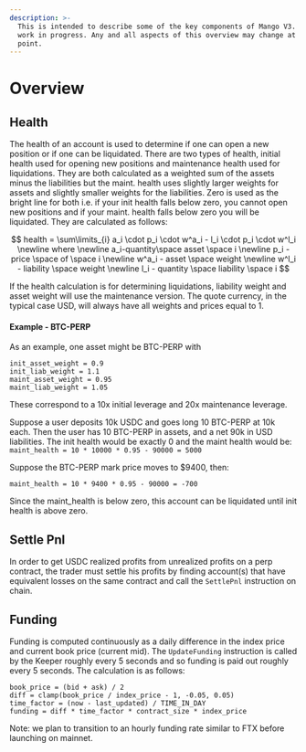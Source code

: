 ```yaml
---
description: >-
  This is intended to describe some of the key components of Mango V3. This is a
  work in progress. Any and all aspects of this overview may change at any
  point.
---
```


# Overview

## Health

The health of an account is used to determine if one can open a new position or if one can be liquidated. There are two types of health, initial health used for opening new positions and maintenance health used for liquidations. They are both calculated as a weighted sum of the assets minus the liabilities but the maint. health uses slightly larger weights for assets and slightly smaller weights for the liabilities. Zero is used as the bright line for both i.e. if your init health falls below zero, you cannot open new positions and if your maint. health falls below zero you will be liquidated. They are calculated as follows:

$$
health = \sum\limits_{i} a_i \cdot p_i \cdot w^a_i - l_i \cdot p_i \cdot w^l_i \newline
where \newline a_i-quantity\space asset \space i \newline p_i - price \space of \space i
\newline w^a_i - asset \space weight
\newline w^l_i - liability \space weight
\newline l_i - quantity \space liability \space i
$$

If the health calculation is for determining liquidations, liability weight and asset weight will use the maintenance version. The quote currency, in the typical case USD, will always have all weights and prices equal to 1. 

#### Example - BTC-PERP

As an example, one asset might be BTC-PERP with 

```text
init_asset_weight = 0.9
init_liab_weight = 1.1
maint_asset_weight = 0.95
maint_liab_weight = 1.05
```

These correspond to a 10x initial leverage and 20x maintenance leverage. 

Suppose a user deposits 10k USDC and goes long 10 BTC-PERP at 10k each. Then the user has 10 BTC-PERP in assets, and a net 90k in USD liabilities. The init health would be exactly 0 and the maint health would be:   `maint_health = 10 * 10000 * 0.95 - 90000 = 5000`

Suppose the BTC-PERP mark price moves to $9400, then:

`maint_health = 10 * 9400 * 0.95 - 90000 = -700` 

Since the maint\_health is below zero, this account can be liquidated until init health is above zero.

## Settle Pnl

In order to get USDC realized profits from unrealized profits on a perp contract, the trader must settle his profits by finding account\(s\) that have equivalent losses on the same contract and call the `SettlePnl` instruction on chain.

## Funding

Funding is computed continuously as a daily difference in the index price and current book price \(current mid\). The `UpdateFunding` instruction is called by the Keeper roughly every 5 seconds and so funding is paid out roughly every 5 seconds. The calculation is as follows:

```text
book_price = (bid + ask) / 2
diff = clamp(book_price / index_price - 1, -0.05, 0.05)
time_factor = (now - last_updated) / TIME_IN_DAY
funding = diff * time_factor * contract_size * index_price

```

Note: we plan to transition to an hourly funding rate similar to FTX before launching on mainnet. 

